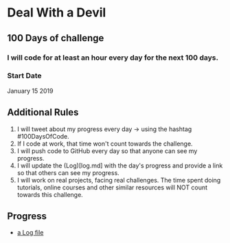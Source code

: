 
# Deal With a Devil 
## 100 Days of challenge
### I will code for at least an hour every day for the next 100 days. 

###  Start Date 
 January 15 2019  

##  Additional Rules 
1. I will tweet about my progress every day -> using the hashtag #100DaysOfCode.
2. If I code at work, that time won't count towards the challenge.
3. I will push code to GitHub every day so that anyone can see my progress.
4. I will update the (Log)[log.md] with the day's progress and provide a link so that others can see my progress.
5. I will work on real projects, facing real challenges. The time spent doing tutorials, online courses and other similar resources will NOT count towards this challenge. 
      
## Progress
* [a Log file](log.md)
